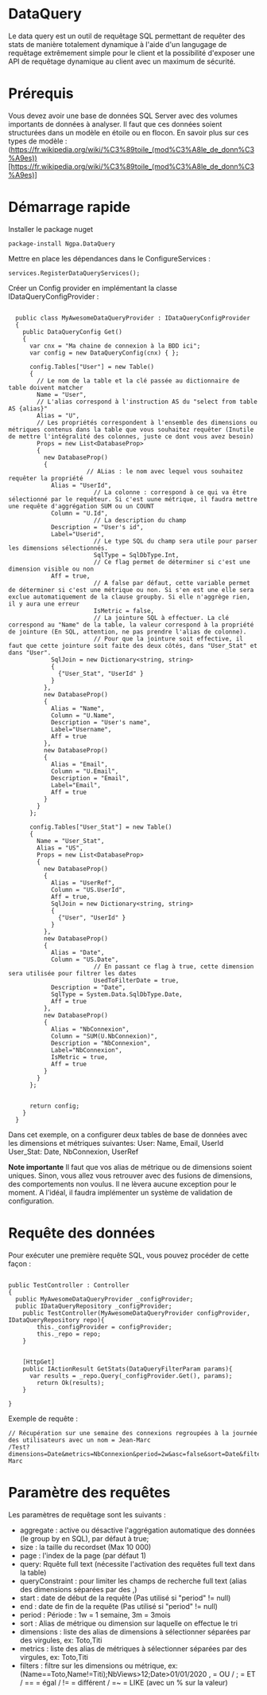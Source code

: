 # DataQuery 
Le data query est un outil de requêtage SQL permettant de requêter des stats de manière totalement dynamique à l'aide d'un langugage de requêtage extrêmement simple pour le client et la possibilité d'exposer une API de requêtage dynamique au client avec un maximum de sécurité.

# Prérequis
Vous devez avoir une base de données SQL Server avec des volumes importants de données à analyser. 
Il faut que ces données soient structurées dans un modèle en étoile ou en flocon. En savoir plus sur ces types de modèle : (https://fr.wikipedia.org/wiki/%C3%89toile_(mod%C3%A8le_de_donn%C3%A9es))[https://fr.wikipedia.org/wiki/%C3%89toile_(mod%C3%A8le_de_donn%C3%A9es)]

# Démarrage rapide

Installer le package nuget
```
package-install Ngpa.DataQuery
```

Mettre en place les dépendances dans le ConfigureServices :
```CSharp
services.RegisterDataQueryServices();
```

Créer un Config provider en implémentant la classe IDataQueryConfigProvider :
```CSharp

  public class MyAwesomeDataQueryProvider : IDataQueryConfigProvider
  {
    public DataQueryConfig Get()
    {
      var cnx = "Ma chaine de connexion à la BDD ici";
      var config = new DataQueryConfig(cnx) { };

      config.Tables["User"] = new Table()
      {
        // Le nom de la table et la clé passée au dictionnaire de table doivent matcher 
        Name = "User",
        // L'alias correspond à l'instruction AS du "select from table AS {alias}"
        Alias = "U",
        // Les propriétés correspondent à l'ensemble des dimensions ou métriques contenus dans la table que vous souhaitez requêter (Inutile de mettre l'intégralité des colonnes, juste ce dont vous avez besoin)
        Props = new List<DatabaseProp>
        {
          new DatabaseProp()
          {
					  // ALias : le nom avec lequel vous souhaitez requêter la propriété
            Alias = "UserId",
						// La colonne : correspond à ce qui va être sélectionné par le requêteur. Si c'est uune métrique, il faudra mettre une requête d'aggrégation SUM ou un COUNT
            Column = "U.Id",
						// La description du champ
            Description = "User's id",
            Label="Userid",
						// Le type SQL du champ sera utile pour parser les dimensions sélectionnés.
						SqlType = SqlDbType.Int,
						// Ce flag permet de déterminer si c'est une dimension visible ou non
            Aff = true,
						// A false par défaut, cette variable permet de déterminer si c'est une métrique ou non. Si s'en est une elle sera exclue automatiquement de la clause groupby. Si elle n'aggrège rien, il y aura une erreur
						IsMetric = false,
						// La jointure SQL à effectuer. La clé correspond au "Name" de la table, la valeur correspond à la propriété de jointure (En SQL, attention, ne pas prendre l'alias de colonne).
						// Pour que la jointure soit effective, il faut que cette jointure soit faite des deux côtés, dans "User_Stat" et dans "User".
            SqlJoin = new Dictionary<string, string>
            {
              {"User_Stat", "UserId" }
            }
          },
          new DatabaseProp()
          {
            Alias = "Name",
            Column = "U.Name",
            Description = "User's name",
            Label="Username",
            Aff = true
          },
          new DatabaseProp()
          {
            Alias = "Email",
            Column = "U.Email",
            Description = "Email",
            Label="Email",
            Aff = true
          }
        }
      };

      config.Tables["User_Stat"] = new Table()
      {
        Name = "User_Stat",
        Alias = "US",
        Props = new List<DatabaseProp>
        {
          new DatabaseProp()
          {
            Alias = "UserRef",
            Column = "US.UserId",
            Aff = true,
            SqlJoin = new Dictionary<string, string>
            {
              {"User", "UserId" }
            }
          },
          new DatabaseProp()
          {
            Alias = "Date",
            Column = "US.Date",  
						// En passant ce flag à true, cette dimension sera utilisée pour filtrer les dates
						UsedToFilterDate = true,
            Description = "Date",
            SqlType = System.Data.SqlDbType.Date,
            Aff = true
          },
          new DatabaseProp()
          {
            Alias = "NbConnexion",
            Column = "SUM(U.NbConnexion)",
            Description = "NbConnexion",
            Label="NbConnexion",
            IsMetric = true,
            Aff = true
          }
        }
      };


      return config;
    }
  }
```

Dans cet exemple, on a configurer deux tables de base de données avec les dimensions et métriques suivantes: 
User: Name, Email, UserId
User_Stat: Date, NbConnexion, UserRef

**Note importante**
Il faut que vos alias de métrique ou de dimensions soient uniques. Sinon, vous allez vous retrouver avec des fusions de dimensions, des comportements non voulus. Il ne lèvera aucune exception pour le moment.
A l'idéal, il faudra implémenter un système de validation de configuration.


# Requête des données
Pour exécuter une première requête SQL, vous pouvez procéder de cette façon :
```CSharp

public TestController : Controller
{
  public MyAwesomeDataQueryProvider _configProvider;
  public IDataQueryRepository _configProvider;
	public TestController(MyAwesomeDataQueryProvider configProvider, IDataQueryRepository repo){
		this._configProvider = configProvider;
		this._repo = repo;
	}


	[HttpGet]
	public IActionResult GetStats(DataQueryFilterParam params){
	  var results =	_repo.Query(_configProvider.Get(), params);
		return Ok(results);
	}

}

```

Exemple de requête :
```CSharp
// Récupération sur une semaine des connexions regroupées à la journée des utilisateurs avec un nom = Jean-Marc
/Test?dimensions=Date&metrics=NbConnexion&period=2w&asc=false&sort=Date&filters=Name%3DJean-Marc
```


# Paramètre des requêtes
Les paramètres de requêtage sont les suivants :
- aggregate : active ou désactive l'aggrégation automatique des données (le group by en SQL), par défaut à true;
- size : la taille du recordset (Max 10 000)
- page : l'index de la page (par défaut 1)
- query: Rquête full text (nécessite l'activation des requêtes full text dans la table)
- queryConstraint : pour limiter les champs de recherche full text (alias des dimensions séparées par des ,)
- start : date de début de la requête (Pas utilisé si "period" != null)
- end : date de fin de la requête (Pas utilisé si "period" != null)
- period : Période : 1w = 1 semaine, 3m = 3mois
- sort : Alias de métrique ou dimension sur laquelle on effectue le tri
- dimensions : liste des alias de dimensions à sélectionner séparées par des virgules, ex: Toto,Titi
- metrics : liste des alias de métriques à sélectionner séparées par des virgules, ex: Toto,Titi
- filters : filtre sur les dimensions ou métrique, ex: (Name==Toto,Name!=Titi);NbViews>12;Date>01/01/2020
, = OU / ; = ET / == = égal / != = différent / =~ = LIKE (avec un % sur la valeur)
